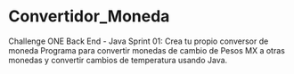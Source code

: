 # Convertidor_Moneda

Challenge ONE Back End - Java
Sprint 01:
Crea tu propio conversor de moneda
Programa para convertir monedas de cambio de Pesos MX a otras monedas y convertir cambios de temperatura usando Java.
